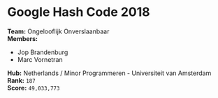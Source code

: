 # Google Hash Code 2018

**Team:** Ongelooflijk Onverslaanbaar  
**Members:**
- Jop Brandenburg  
- Marc Vornetran  

**Hub:** Netherlands / Minor Programmeren - Universiteit van Amsterdam  
**Rank:** `187`  
**Score:** `49,033,773`
